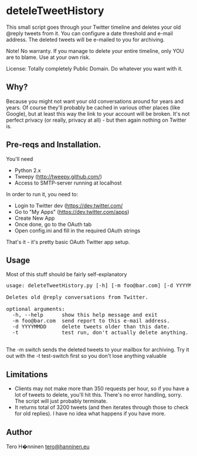 deteleTweetHistory
==================

This small script goes through your Twitter timeline and deletes your old @reply tweets from it.
You can configure a date threshold and e-mail address. The deleted tweets will be e-mailed to you for archiving.

Note! 
No warranty. If you manage to delete your entire timeline, only YOU are to blame. Use at your own risk.

License: Totally completely Public Domain. Do whatever you want with it.

Why?
----
Because you might not want your old conversations around for years and years. Of course they'll probably be cached in various other places (like Google), but
at least this way the link to your account will be broken. It's not perfect privacy (or really, privacy at all) - but then again nothing on Twitter is. 

Pre-reqs and Installation.
--------------------------

You'll need 
* Python 2.x
* Tweepy (http://tweepy.github.com/)
* Access to SMTP-server running at localhost

In order to run it, you need to:
* Login to Twitter dev (https://dev.twitter.com/
* Go to "My Apps" (https://dev.twitter.com/apps)
* Create New App
* Once done, go to the OAuth tab
* Open config.ini and fill in the required OAuth strings

That's it - it's pretty basic OAuth Twitter app setup.

Usage
------

Most of this stuff should be fairly self-explanatory 

<pre>
usage: deleteTweetHistory.py [-h] [-m foo@bar.com] [-d YYYYMMDD] [-t]

Deletes old @reply conversations from Twitter.

optional arguments:
  -h, --help      show this help message and exit
  -m foo@bar.com  send report to this e-mail address.
  -d YYYYMMDD     delete tweets older than this date.
  -t              test run, don't actually delete anything.
  </pre>
  
 The -m switch sends the deleted tweets to your mailbox for archiving. 
 Try it out with the -t test-switch first so you don't lose anything valuable
 
 Limitations
 ------------
 * Clients may not make more than 350 requests per hour, so if you have a lot of tweets to delete, you'll hit this. There's no error handling, sorry. The script will just probably terminate.
 * It returns total of 3200 tweets (and then iterates through those to check for old replies). I have no idea what happens if you have more.

 Author
 ------
 Tero H�nninen <tero@hanninen.eu>